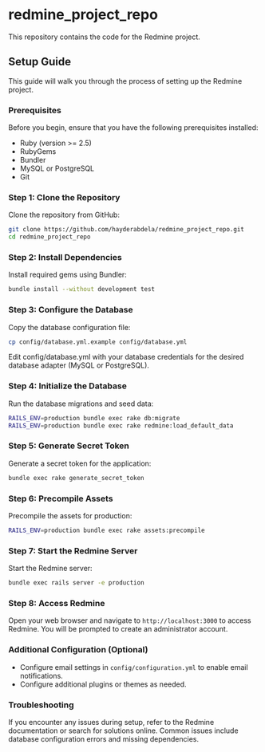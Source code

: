 # redmine_project_repo 

This repository contains the code for the Redmine project.

## Setup Guide

This guide will walk you through the process of setting up the Redmine project.

### Prerequisites

Before you begin, ensure that you have the following prerequisites installed:

- Ruby (version >= 2.5)
- RubyGems
- Bundler
- MySQL or PostgreSQL
- Git

### Step 1: Clone the Repository

Clone the repository from GitHub:

```bash
git clone https://github.com/hayderabdela/redmine_project_repo.git
cd redmine_project_repo 
```

### Step 2: Install Dependencies

Install required gems using Bundler:

```bash
bundle install --without development test
```

### Step 3: Configure the Database

Copy the database configuration file:

```bash
cp config/database.yml.example config/database.yml
```
Edit config/database.yml with your database credentials for the desired database adapter (MySQL or PostgreSQL).

### Step 4: Initialize the Database

Run the database migrations and seed data:

```bash
RAILS_ENV=production bundle exec rake db:migrate
RAILS_ENV=production bundle exec rake redmine:load_default_data
```

### Step 5: Generate Secret Token

Generate a secret token for the application:

```bash
bundle exec rake generate_secret_token
```

### Step 6: Precompile Assets

Precompile the assets for production:

```bash
RAILS_ENV=production bundle exec rake assets:precompile
```

### Step 7: Start the Redmine Server

Start the Redmine server:

```bash
bundle exec rails server -e production
```

### Step 8: Access Redmine

Open your web browser and navigate to `http://localhost:3000` to access Redmine. You will be prompted to create an administrator account.

### Additional Configuration (Optional)

- Configure email settings in `config/configuration.yml` to enable email notifications.
- Configure additional plugins or themes as needed.

### Troubleshooting

If you encounter any issues during setup, refer to the Redmine documentation or search for solutions online. Common issues include database configuration errors and missing dependencies.
